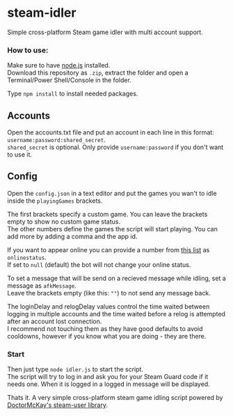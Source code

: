 # steam-idler
Simple cross-platform Steam game idler with multi account support.

### How to use:
Make sure to have [node.js](https://nodejs.org/) installed.  
Download this repository as `.zip`, extract the folder and open a Terminal/Power Shell/Console in the folder.  

Type `npm install` to install needed packages.  

## Accounts
Open the accounts.txt file and put an account in each line in this format: `username:password:shared_secret`.  
`shared_secret` is optional. Only provide `username:password` if you don't want to use it.  
  
## Config
Open the `config.json` in a text editor and put the games you wan't to idle inside the `playingGames` brackets.  
  
The first brackets specify a custom game. You can leave the brackets empty to show no custom game status.  
The other numbers define the games the script will start playing. You can add more by adding a comma and the app id.  
  
If you want to appear online you can provide a number from [this list](https://github.com/DoctorMcKay/node-steam-user/blob/master/enums/EPersonaState.js) as `onlinestatus`.  
If set to `null` (default) the bot will not change your online status.  
  
To set a message that will be send on a recieved message while idling, set a message as `afkMessage`.  
Leave the brackets empty (like this: `""`) to not send any message back.  

The loginDelay and relogDelay values control the time waited between logging in multiple accounts and the time waited before a relog is attempted after an account lost connection.  
I recommend not touching them as they have good defaults to avoid cooldowns, however if you know what you are doing - they are there.  
  

### Start
Then just type `node idler.js` to start the script.  
The script will try to log in and ask you for your Steam Guard code if it needs one. When it is logged in a logged in message will be displayed.  

Thats it. A very simple cross-platform steam game idling script powered by [DoctorMcKay's steam-user library](https://github.com/DoctorMcKay/node-steam-user).
